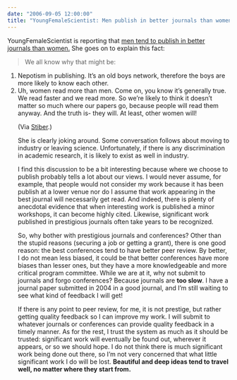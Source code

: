 ```yaml
---
date: "2006-09-05 12:00:00"
title: "YoungFemaleScientist: Men publish in better journals than women"
---
```




YoungFemaleScientist is reporting that [men tend to publish in better journals than women.](https://youngfemalescientist.blogspot.com/2006/08/sexism-and-peer-review-impact-factor.html) She goes on to explain this fact:

> We all know why that might be:

1. Nepotism in publishing. It&rsquo;s an old boys network, therefore the boys are more likely to know each other.
1. Uh, women read more than men. Come on, you know it&rsquo;s generally true. We read faster and we read more. So we&rsquo;re likely to think it doesn&rsquo;t matter so much where our papers go, because people will read them anyway. And the truth is- they will. At least, other women will!

<ol/>


(Via [Stiber](https://expert-opinion.blogspot.com/).)

She is clearly joking around. Some conversation follows about moving to industry or leaving science. Unfortunately, if there is any discrimination in academic research, it is likely to exist as well in industry.

I find this discussion to be a bit interesting because where we choose to publish probably tells a lot about our views. I would never assume, for example, that people would not consider my work because it has been publish at a lower venue nor do I assume that work appearing in the best journal will necessarily get read. And indeed, there is plenty of anecdotal evidence that when interesting work is published a minor workshops, it can become highly cited. Likewise, significant work published in prestigious journals often take years to be recognized.

So, why bother with prestigious journals and conferences? Other than the stupid reasons (securing a job or getting a grant), there is one good reason: the best conferences tend to have better peer review. By better, I do not mean less biased, it could be that better conferences have more biases than lesser ones, but they have a more knowledgeable and more critical program committee. While we are at it, why not submit to journals and forgo conferences? Because journals are __too slow__. I have a journal paper submitted in 2004 in a good journal, and I&rsquo;m still waiting to see what kind of feedback I will get!

If there is any point to peer review, for me, it is not prestige, but rather getting quality feedback so I can improve my work. I will submit to whatever journals or conferences can provide quality feedback in a timely manner. As for the rest, I trust the system as much as it should be trusted: significant work will eventually be found out, wherever it appears, or so we should hope. I do not think there is much significant work being done out there, so I&rsquo;m not very concerned that what little significant work I do will be lost. __Beautiful and deep ideas tend to travel well, no matter where they start from.__

